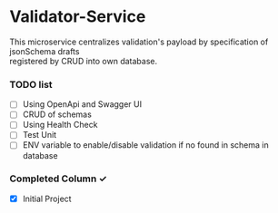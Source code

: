 # Validator-Service
This microservice centralizes validation's payload by specification of jsonSchema drafts  
registered by CRUD into own database.

### TODO list
- [ ] Using OpenApi and Swagger UI
- [ ] CRUD of schemas
- [ ] Using Health Check
- [ ] Test Unit
- [ ] ENV variable to enable/disable validation if no found in schema in database

### Completed Column ✓
- [x] Initial Project